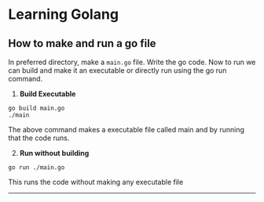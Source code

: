 # Learning Golang

## How to make and run a go file

In preferred directory, make a `main.go` file. Write the go code. Now to run we can build and make it an executable or directly run using the go run command.

1. **Build Executable**

```
go build main.go
./main
```

The above command makes a executable file called main and by running that the code runs.

2. **Run without building**

```
go run ./main.go
```

This runs the code without making any executable file

---

